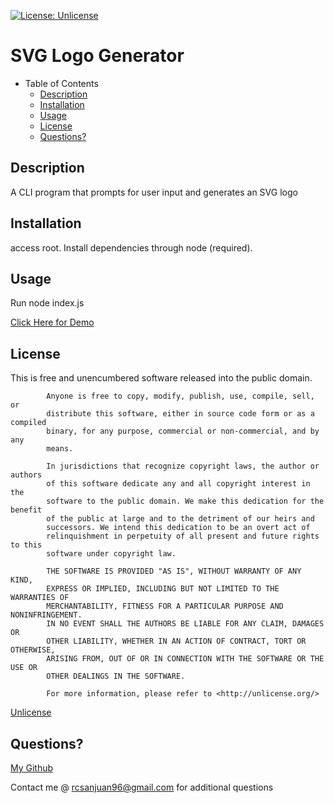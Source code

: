 [![License: Unlicense](https://img.shields.io/badge/license-Unlicense-blue.svg)](http://unlicense.org/)
# SVG Logo Generator

- Table of Contents
  - [Description](#description)
  - [Installation](#installation)
  - [Usage](#usage)
  - [License](#license)
  - [Questions?](#questions)

<a name="description"></a>
## Description 

A CLI program that prompts for user input and generates an SVG logo

<a name="install"></a>
## Installation

access root. Install dependencies through node (required). 

<a name="use"></a>
## Usage

Run node index.js

[Click Here for Demo](https://drive.google.com/file/d/1HDrDCIbGUuzR0GlksBLxXHpKDsKp5Asb/view?usp=sharing)

<a name="license"></a>
## License

This is free and unencumbered software released into the public domain.

            Anyone is free to copy, modify, publish, use, compile, sell, or
            distribute this software, either in source code form or as a compiled
            binary, for any purpose, commercial or non-commercial, and by any
            means.
            
            In jurisdictions that recognize copyright laws, the author or authors
            of this software dedicate any and all copyright interest in the
            software to the public domain. We make this dedication for the benefit
            of the public at large and to the detriment of our heirs and
            successors. We intend this dedication to be an overt act of
            relinquishment in perpetuity of all present and future rights to this
            software under copyright law.
            
            THE SOFTWARE IS PROVIDED "AS IS", WITHOUT WARRANTY OF ANY KIND,
            EXPRESS OR IMPLIED, INCLUDING BUT NOT LIMITED TO THE WARRANTIES OF
            MERCHANTABILITY, FITNESS FOR A PARTICULAR PURPOSE AND NONINFRINGEMENT.
            IN NO EVENT SHALL THE AUTHORS BE LIABLE FOR ANY CLAIM, DAMAGES OR
            OTHER LIABILITY, WHETHER IN AN ACTION OF CONTRACT, TORT OR OTHERWISE,
            ARISING FROM, OUT OF OR IN CONNECTION WITH THE SOFTWARE OR THE USE OR
            OTHER DEALINGS IN THE SOFTWARE.
            
            For more information, please refer to <http://unlicense.org/>

[Unlicense](https://unlicense.org/)

<a name="questions"></a>
## Questions?

[My Github](https://www.github.com/renzosj)

Contact me @ rcsanjuan96@gmail.com for additional questions